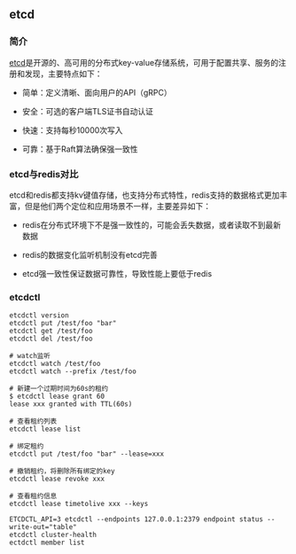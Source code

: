 ## etcd

### 简介

[etcd](https://github.com/etcd-io/etcd)是开源的、高可用的分布式key-value存储系统，可用于配置共享、服务的注册和发现，主要特点如下：

* 简单：定义清晰、面向用户的API（gRPC）

* 安全：可选的客户端TLS证书自动认证

* 快速：支持每秒10000次写入

* 可靠：基于Raft算法确保强一致性


### etcd与redis对比

etcd和redis都支持kv键值存储，也支持分布式特性，redis支持的数据格式更加丰富，但是他们两个定位和应用场景不一样，主要差异如下：

* redis在分布式环境下不是强一致性的，可能会丢失数据，或者读取不到最新数据

* redis的数据变化监听机制没有etcd完善

* etcd强一致性保证数据可靠性，导致性能上要低于redis


### etcdctl

```
etcdctl version
etcdctl put /test/foo "bar"
etcdctl get /test/foo
etcdctl del /test/foo

# watch监听
etcdctl watch /test/foo
etcdctl watch --prefix /test/foo

# 新建一个过期时间为60s的租约
$ etcdctl lease grant 60
lease xxx granted with TTL(60s)

# 查看租约列表
etcdctl lease list

# 绑定租约
etcdctl put /test/foo "bar" --lease=xxx

# 撤销租约，将删除所有绑定的key
etcdctl lease revoke xxx

# 查看租约信息
etcdctl lease timetolive xxx --keys

ETCDCTL_API=3 etcdctl --endpoints 127.0.0.1:2379 endpoint status --write-out="table"
etcdctl cluster-health
ectdctl member list
```
